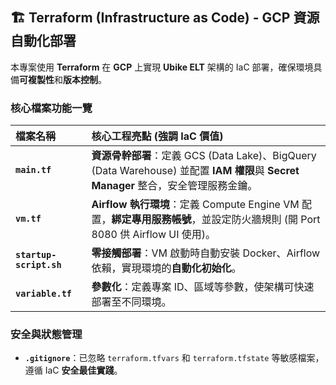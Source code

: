 ## 🏗️ Terraform (Infrastructure as Code) - GCP 資源自動化部署

本專案使用 **Terraform** 在 **GCP** 上實現 **Ubike ELT** 架構的 IaC 部署，確保環境具備**可複製性**和**版本控制**。

### 核心檔案功能一覽

| 檔案名稱 | 核心工程亮點 (強調 IaC 價值) |
| :--- | :--- |
| **`main.tf`** | **資源骨幹部署**：定義 GCS (Data Lake)、BigQuery (Data Warehouse) 並配置 **IAM 權限**與 **Secret Manager** 整合，安全管理服務金鑰。 |
| **`vm.tf`** | **Airflow 執行環境**：定義 $\text{Compute Engine VM}$ 配置，**綁定專用服務帳號**，並設定防火牆規則 (開 $\text{Port 8080}$ 供 $\text{Airflow UI}$ 使用)。 |
| **`startup-script.sh`** | **零接觸部署**：VM 啟動時自動安裝 $\text{Docker}$、$\text{Airflow}$ 依賴，實現環境的**自動化初始化**。 |
| **`variable.tf`** | **參數化**：定義專案 $\text{ID}$、區域等參數，使架構可快速部署至不同環境。 |

### 安全與狀態管理

* **`.gitignore`**：已忽略 `terraform.tfvars` 和 `terraform.tfstate` 等敏感檔案，遵循 $\text{IaC}$ **安全最佳實踐**。